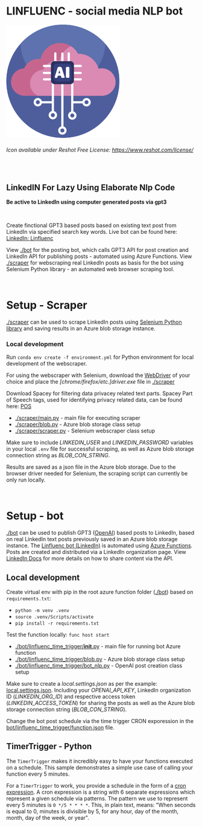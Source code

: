 # LINFLUENC - social media NLP bot

<img src="./assets/linfluenc.png" alt="Icon available under Reshot Free License: https://www.reshot.com/license/" width="300"/>

###### *Icon available under Reshot Free License: https://www.reshot.com/license/*

<br>

## **L**inked**IN**  **F**or  **L**azy  **U**sing  **E**laborate  **N**lp  **C**ode

**Be active to LinkedIn using computer generated posts via gpt3**

<br>

Create finctional GPT3 based posts based on existing text post from LinkedIn via specified search key words. Live bot can be found here: [LinkedIn: Linfluenc](https://www.linkedin.com/company/linfluenc/)

View [./bot](./bot) for the posting bot, which calls GPT3 API for post creation and LinkedIn API for publishing posts - automated using Azure Functions.
View [./scraper](./scraper) for webscraping real LinkedIn posts as basis for the bot using Selenium Python library - an automated web browser scraping tool.

<br>

Setup - Scraper
=====

[./scraper](./scraper) can be used to scrape LinkedIn posts using [Selenium Python library](https://selenium-python.readthedocs.io) and saving results in an Azure blob storage instance.

### Local development

Run `conda env create -f environment.yml` for Python environment for local development of the webscraper.

For using the webscraper with Selenium, download the [WebDriver](https://selenium-python.readthedocs.io/installation.html) of your choice and place the *[chrome/firefox/etc.]driver.exe* file in [./scraper](./scraper/)

Download Spacey for filtering data privacey related text parts. Spacey Part of Speech tags, used for identifying privacy related data, can be found here: [POS](https://universaldependencies.org/docs/u/pos/)

- [./scraper/main.py](./scraper/main.py) - main file for executing scraper
- [./scraper/blob.py](./scraper/blob.py) - Azure blob storage class setup
- [./scraper/scraper.py](./scraper/scraper.py) - Selenium webscraper class setup

Make sure to include *LINKEDIN_USER* and *LINKEDIN_PASSWORD* variables in your local `.env` file for successful scraping, as well as Azure blob storage connection string as *BLOB_CON_STRING*.

Results are saved as a json file in the Azure blob storage. Due to the browser driver needed for Selenium, the scraping script can currently be only run locally.

<br>

Setup - bot
=====

[./bot](./bot) can be used to publish GPT3 ([OpenAI](https://openai.com/api/)) based posts to LinkedIn, based on real LinkedIn text posts previously saved in an Azure blob storage instance. The [Linfluenc bot (LinkedIn)](https://www.linkedin.com/company/linfluenc/) is automated using [Azure Functions](https://docs.microsoft.com/en-us/azure/azure-functions/functions-overview). Posts are created and distributed via a LinkedIn organization page. View [LinkedIn Docs](https://developer.linkedin.com/product-catalog/consumer) for more details on how to share content via the API.

## Local development

Create virtual env with pip in the root azure function folder ([./bot](./bot)) based on `requirements.txt`:

- `python -m venv .venv`
- `source .venv/Scripts/activate`
- `pip install -r requirements.txt`

Test the function locally: `func host start`

- [./bot/linfluenc_time_trigger/__init__.py](./bot/linfluenc_time_trigger/__init__.py) - main file for running bot Azure function
- [./bot/linfluenc_time_trigger/blob.py](./bot/linfluenc_time_trigger/blob.py) - Azure blob storage class setup
- [./bot/linfluenc_time_trigger/bot_nlp.py](./bot/linfluenc_time_trigger/bot_nlp.py) - OpenAI post creation class setup

Make sure to create a *local.settings.json* as per the example: [local.settings.json](./bot/example.local.settings.json). Including your *OPENAI_API_KEY*, LinkedIn organization ID (*LINKEDIN_ORG_ID*) and respective access token (*LINKEDIN_ACCESS_TOKEN*) for sharing the posts as well as the Azure blob storage connection string (*BLOB_CON_STRING*).

Change the bot post schedule via the time trigger CRON exporession in the [bot/linfluenc_time_trigger/function.json](bot/linfluenc_time_trigger/function.json) file.

## TimerTrigger - Python

The `TimerTrigger` makes it incredibly easy to have your functions executed on a schedule. This sample demonstrates a simple use case of calling your function every 5 minutes.

For a `TimerTrigger` to work, you provide a schedule in the form of a [cron expression](https://en.wikipedia.org/wiki/Cron#CRON_expression). A cron expression is a string with 6 separate expressions which represent a given schedule via patterns. The pattern we use to represent every 5 minutes is `0 */5 * * * *`. This, in plain text, means: "When seconds is equal to 0, minutes is divisible by 5, for any hour, day of the month, month, day of the week, or year".
